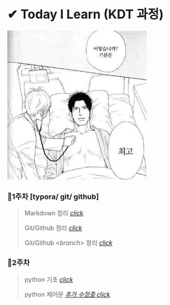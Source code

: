 # ✔ Today I Learn (KDT 과정)

<img src="README.assets/다운로드 (2).jpg" alt="다운로드 (2)" style="zoom: 67%;" />



### 📝1주차 [typora/ git/ github]

> Markdown 정리 [_click_](https://github.com/na-hyeong9/TIL/blob/master/markdown/markdown.md)
>
> Git/Github 정리 [_click_](https://github.com/na-hyeong9/TIL/blob/master/git/git%20%EC%82%AC%EC%9A%A9%EB%B2%95.md)
>
> Git/Github <_branch_> 정리 [_click_](https://github.com/na-hyeong9/TIL/blob/master/branch/branch.md)

### 📝2주차

> python 기초 [_click_](https://github.com/na-hyeong9/TIL/blob/master/python/Python%20%EC%A0%95%EB%A6%AC.md)
>
> python 제어문 [_추가 수정중 click_](https://github.com/na-hyeong9/TIL/blob/master/python/python%EC%A0%9C%EC%96%B4%EB%AC%B8.md)

